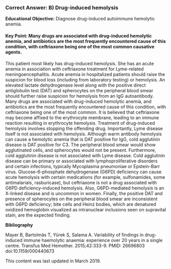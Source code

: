 
### Correct Answer: B) Drug-induced hemolysis 

**Educational Objective:** Diagnose drug-induced autoimmune hemolytic anemia.

#### **Key Point:** Many drugs are associated with drug-induced hemolytic anemia, and antibiotics are the most frequently encountered cause of this condition, with ceftriaxone being one of the most common causative agents.

This patient most likely has drug-induced hemolysis. She has an acute anemia in association with ceftriaxone treatment for Lyme-related meningoencephalitis. Acute anemia in hospitalized patients should raise the suspicion for blood loss (including from laboratory testing) or hemolysis. An elevated lactate dehydrogenase level along with the positive direct antiglobulin test (DAT) and spherocytes on the peripheral blood smear should further raise suspicion for hemolysis from an IgG autoantibody. Many drugs are associated with drug-induced hemolytic anemia, and antibiotics are the most frequently encountered cause of this condition, with ceftriaxone being one of the most common. It is believed that ceftriaxone may become affixed to the erythrocyte membrane, leading to an immune reaction resulting in erythrocyte hemolysis. Treatment of drug-induced hemolysis involves stopping the offending drug. Importantly, Lyme disease itself is not associated with hemolysis.
Although warm antibody hemolysis can cause a hemolytic anemia that is DAT positive for IgG, cold agglutinin disease is DAT positive for C3. The peripheral blood smear would show agglutinated cells, and spherocytes would not be present. Furthermore, cold agglutinin disease is not associated with Lyme disease. Cold agglutinin disease can be primary or associated with lymphoproliferative disorders and certain infections, typically Mycoplasma pneumoniae or Epstein-Barr virus.
Glucose-6-phosphate dehydrogenase (G6PD) deficiency can cause acute hemolysis with certain medications (for example, sulfonamides, some antimalarials, rasburicase), but ceftriaxone is not a drug associated with G6PD deficiency–induced hemolysis. Also, G6PD-mediated hemolysis is an X-linked disease and is uncommon in women. Finally, the positive DAT and presence of spherocytes on the peripheral blood smear are inconsistent with G6PD deficiency; bite cells and Heinz bodies, which are denatured oxidized hemoglobin visualized as intranuclear inclusions seen on supravital stain, are the expected finding.

**Bibliography**

Mayer B, Bartolmäs T, Yürek S, Salama A. Variability of findings in drug-induced immune haemolytic anaemia: experience over 20 years in a single centre. Transfus Med Hemother. 2015;42:333-9. PMID: 26696803 doi:10.1159/000440673

This content was last updated in March 2019.